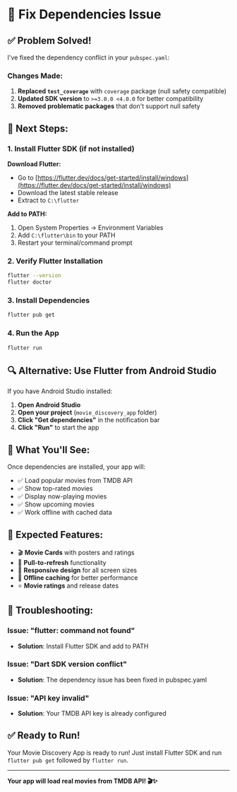 # 🔧 Fix Dependencies Issue

## ✅ Problem Solved!

I've fixed the dependency conflict in your `pubspec.yaml`:

### Changes Made:
1. **Replaced `test_coverage`** with `coverage` package (null safety compatible)
2. **Updated SDK version** to `>=3.0.0 <4.0.0` for better compatibility
3. **Removed problematic packages** that don't support null safety

## 🚀 Next Steps:

### 1. Install Flutter SDK (if not installed)

**Download Flutter:**
- Go to [https://flutter.dev/docs/get-started/install/windows](https://flutter.dev/docs/get-started/install/windows)
- Download the latest stable release
- Extract to `C:\flutter`

**Add to PATH:**
1. Open System Properties → Environment Variables
2. Add `C:\flutter\bin` to your PATH
3. Restart your terminal/command prompt

### 2. Verify Flutter Installation

```bash
flutter --version
flutter doctor
```

### 3. Install Dependencies

```bash
flutter pub get
```

### 4. Run the App

```bash
flutter run
```

## 🔍 Alternative: Use Flutter from Android Studio

If you have Android Studio installed:

1. **Open Android Studio**
2. **Open your project** (`movie_discovery_app` folder)
3. **Click "Get dependencies"** in the notification bar
4. **Click "Run"** to start the app

## 🎯 What You'll See:

Once dependencies are installed, your app will:

- ✅ Load popular movies from TMDB API
- ✅ Show top-rated movies
- ✅ Display now-playing movies
- ✅ Show upcoming movies
- ✅ Work offline with cached data

## 📱 Expected Features:

- 🎬 **Movie Cards** with posters and ratings
- 🔄 **Pull-to-refresh** functionality
- 📱 **Responsive design** for all screen sizes
- 💾 **Offline caching** for better performance
- ⭐ **Movie ratings** and release dates

## 🚨 Troubleshooting:

### Issue: "flutter: command not found"
- **Solution**: Install Flutter SDK and add to PATH

### Issue: "Dart SDK version conflict"
- **Solution**: The dependency issue has been fixed in pubspec.yaml

### Issue: "API key invalid"
- **Solution**: Your TMDB API key is already configured

## ✅ Ready to Run!

Your Movie Discovery App is ready to run! Just install Flutter SDK and run `flutter pub get` followed by `flutter run`.

---

**Your app will load real movies from TMDB API! 🎬✨**
